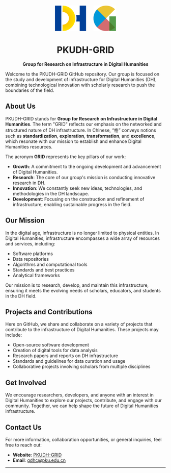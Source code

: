 <p align="center">
  <img src="images/PKUDH-LOGO.svg" alt="PKUDH Logo" height="80"/>
  &nbsp;&nbsp;&nbsp;&nbsp;
  <img src="images/PKUDH-GRID-LOGO.svg" alt="PKUDH GRID Logo" height="80"/>
</p>

<h1 align="center">PKUDH-GRID</h1>
<p align="center"><strong>Group for Research on Infrastructure in Digital Humanities</strong></p>

Welcome to the PKUDH-GRID GitHub repository. Our group is focused on the study and development of infrastructure for Digital Humanities (DH), combining technological innovation with scholarly research to push the boundaries of the field.

## About Us

PKUDH-GRID stands for **Group for Research on Infrastructure in Digital Humanities**. The term "GRID" reflects our emphasis on the networked and structured nature of DH infrastructure. In Chinese, “格” conveys notions such as **standardization**, **exploration**, **transformation**, and **excellence**, which resonate with our mission to establish and enhance Digital Humanities resources.

The acronym **GRID** represents the key pillars of our work:

- **Growth**: A commitment to the ongoing development and advancement of Digital Humanities.
- **Research**: The core of our group's mission is conducting innovative research in DH.
- **Innovation**: We constantly seek new ideas, technologies, and methodologies in the DH landscape.
- **Development**: Focusing on the construction and refinement of infrastructure, enabling sustainable progress in the field.

## Our Mission

In the digital age, infrastructure is no longer limited to physical entities. In Digital Humanities, infrastructure encompasses a wide array of resources and services, including:

- Software platforms
- Data repositories
- Algorithms and computational tools
- Standards and best practices
- Analytical frameworks

Our mission is to research, develop, and maintain this infrastructure, ensuring it meets the evolving needs of scholars, educators, and students in the DH field.

## Projects and Contributions

Here on GitHub, we share and collaborate on a variety of projects that contribute to the infrastructure of Digital Humanities. These projects may include:

- Open-source software development
- Creation of digital tools for data analysis
- Research papers and reports on DH infrastructure
- Standards and guidelines for data curation and usage
- Collaborative projects involving scholars from multiple disciplines

## Get Involved

We encourage researchers, developers, and anyone with an interest in Digital Humanities to explore our projects, contribute, and engage with our community. Together, we can help shape the future of Digital Humanities infrastructure.

## Contact Us

For more information, collaboration opportunities, or general inquiries, feel free to reach out:

- **Website**: [PKUDH-GRID](https://pkudh.org)
- **Email**: [gdhc@pku.edu.cn](mailto:gdhc@pku.edu.cn)

---

